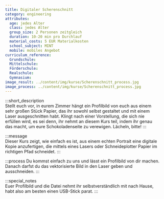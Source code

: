 ```yaml
---
title: Digitaler Scherenschnitt
category: engineering
attributes:
  age: jedes Alter
  class: jedes Alter
  group_size: 2 Personen zeitgleich
  duration: 10-20 min pro Durchlauf
  material_costs: 5 EUR Materialkosten
  school_subject: MINT
  mobile: mobiles Angebot
curriculum_reference:
  Grundschule:   
  Mittelschule:
  Förderschule:    
  Realschule:
  Gymnasium:
image_result: ../content/img/kurse/Scherenschnitt_process.jpg
image_process: ../content/img/kurse/Scherenschnitt_process.jpg
---
```

:::short_description  
Stellt euch vor, in eurem Zimmer hängt ein Profilbild von euch aus einem sehr großen Stück Papier, das ihr sowohl selbst gestaltet und mit einem Laser ausgeschnitten habt. Klingt nach einer Vorstellung, die sich nie erfüllen wird, es sei denn, ihr nehmt an diesem Kurs teil, indem ihr genau das macht, um eure Schokoladenseite zu verewigen. Lächeln, bitte!
:::

:::message  
Dieser Kurs zeigt, wie einfach es ist, aus einem echten Portrait eine digitale Kopie anzufertigen, die mittels eines Lasers oder Schneideplotter Papier im richtigen Pfad schneidet.
:::

:::process
Du kommst einfach zu uns und lässt ein Profilbild von dir machen. Danach darfst du das vektorisierte Bild in den Laser geben und ausschneiden.
:::

:::special_notes  
Euer Profilbild und die Datei nehmt ihr selbstverständlich mit nach Hause, habt also am besten einen USB-Stick parat.
:::
